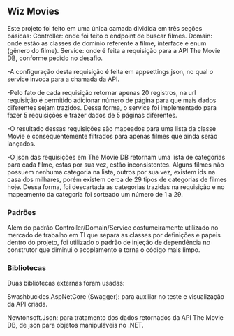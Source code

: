 ## Wiz Movies

Este projeto foi feito em uma única camada dividida em três seções básicas:
Controller: onde foi feito o endpoint de buscar filmes.
Domain: onde estão as classes de domínio referente a filme, interface e enum (gênero do filme).
Service: onde é feita a requisição para a API The Movie DB, conforme pedido no desafio.

  -A configuração desta requisição é feita em appsettings.json, no qual o service invoca para a chamada da API.
  
  -Pelo fato de cada requisição retornar apenas 20 registros, na url requisição é permitido adicionar número de página para que mais dados diferentes sejam trazidos. Dessa forma, o service foi implementado para fazer 5 requisições e trazer dados de 5 páginas diferentes.
  
  -O resultado dessas requisições são mapeados para uma lista da classe Movie e consequentemente filtrados para apenas filmes que ainda serão lançados.
  
  -O json das requisições em The Movie DB retornam uma lista de categorias para cada filme, estas por sua vez, estão inconsistentes. Alguns filmes não possuem nenhuma categoria na lista, outros por sua vez, existem ids na casa dos milhares, porém existem cerca de 29 tipos de categorias de filmes hoje. Dessa forma, foi descartada as categorias trazidas na requisição e no mapeamento da categoria foi sorteado um número de 1 a 29.
  
### Padrões 
Além do padrão Controller/Domain/Service costumeiramente utilizado no mercado de trabalho em TI que separa as classes por definições e papeis dentro do projeto, foi utilizado o padrão de injeção de dependência no construtor que diminui o acoplamento e torna o código mais limpo.

### Bibliotecas
Duas bibliotecas externas foram usadas:

Swashbuckles.AspNetCore (Swagger): para auxiliar no teste e visualização da API criada.

Newtonsoft.Json: para tratamento dos dados retornados da API The Movie DB, de json para objetos manipuláveis no .NET.
